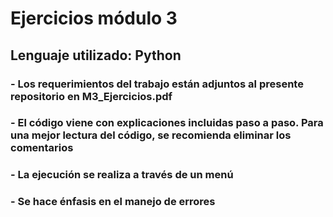 # Ejercicios módulo 3

## Lenguaje utilizado: Python

### - Los requerimientos del trabajo están adjuntos al presente repositorio en **M3_Ejercicios.pdf**

### - El código viene con explicaciones incluidas paso a paso. Para una mejor lectura del código, se recomienda eliminar los comentarios

### - La ejecución se realiza a través de un menú

### - Se hace énfasis en el manejo de errores
